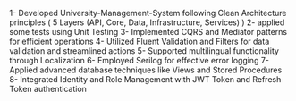 1- Developed University-Management-System following Clean Architecture principles ( 5 Layers (API, Core, Data, Infrastructure, Services) )
2- applied some tests using Unit Testing
3- Implemented CQRS and Mediator patterns for efficient operations
4- Utilized Fluent Validation and Filters for data validation and streamlined actions
5- Supported multilingual functionality through Localization
6- Employed Serilog for effective error logging
7- Applied advanced database techniques like Views and Stored Procedures
8- Integrated Identity and Role Management with JWT Token and Refresh Token authentication
